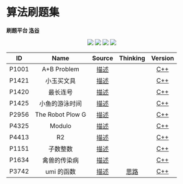 # 算法刷题集

**刷题平台 [洛谷](https://www.luogu.com.cn)**

<p align="center">
<img src="https://img.shields.io/badge/language-C++-green?style=for-the-badge">
<img src="https://img.shields.io/badge/language-golang-6BACF9?style=for-the-badge">
<img src="https://img.shields.io/badge/language-java-yellow?style=for-the-badge">
<img src="https://img.shields.io/badge/language-python-blue?style=for-the-badge">
</p>

|  ID   |       Name       |       Source       |         Thinking          |          Version          |
| :---: | :--------------: | :----------------: | :-----------------------: | :-----------------------: |
| P1001 |   A+B Problem    | [描述](P1001-cpp/) |                           | [C++](P1001-cpp/main.cpp) |
| P1421 |    小玉买文具    | [描述](P1421-cpp/) |                           | [C++](P1421-cpp/main.cpp) |
| P1420 |     最长连号     | [描述](P1420-cpp/) |                           | [C++](P1420-cpp/main.cpp) |
| P1425 |  小鱼的游泳时间  | [描述](P1425-cpp/) |                           | [C++](P1425-cpp/main.cpp) |
| P2956 | The Robot Plow G | [描述](P2956-cpp/) |                           | [C++](P2956-cpp/main.cpp) |
| P4325 |      Modulo      | [描述](P4325-cpp/) |                           | [C++](P4325-cpp/main.cpp) |
| P4413 |        R2        | [描述](P4413-cpp/) |                           | [C++](P4413-cpp/main.cpp) |
| P1151 |     子数整数     | [描述](P1151-cpp/) |                           | [C++](P1151-cpp/main.cpp) |
| P1634 |   禽兽的传染病   | [描述](P1634-cpp/) |                           | [C++](P1634-cpp/main.cpp) |
| P3742 |    umi 的函数    | [描述](P3742-cpp/) | [思路](P3742-cpp/IDEA.md) | [C++](P3742-cpp/main.cpp) |
